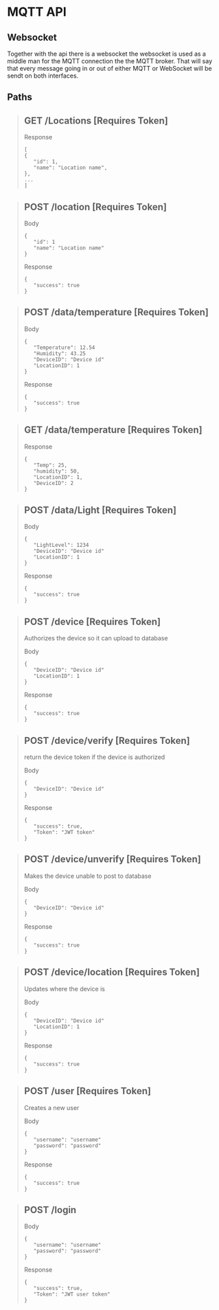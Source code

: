# MQTT API

## Websocket
Together with the api there is a websocket the websocket is used as a middle man for the MQTT connection the the MQTT broker. That will say that every message going in or out of either MQTT or WebSocket will be sendt on both interfaces.


## Paths

> ## GET /Locations [Requires Token]
>Response
> ```
> [
>{
>    "id": 1,
>    "name": "Location name",
> },
> ...
> ]
> ```


> ## POST /location [Requires Token]
> Body
>```
>{
>    "id": 1
>    "name": "Location name"
>}
>```
>Response
> ```
>{
>    "success": true
> }
> ```


> ## POST /data/temperature [Requires Token]
> Body
>```
>{
>    "Temperature": 12.54
>    "Humidity": 43.25
>    "DeviceID": "Device id"
>    "LocationID": 1
>}
>```
>Response
> ```
>{
>    "success": true
> }
> ```


> ## GET /data/temperature [Requires Token]
>Response
> ```
>{
>    "Temp": 25,
>    "humidity": 50,
>    "LocationID": 1,
>    "DeviceID": 2
> }
> ```

> ## POST /data/Light [Requires Token]
> Body
>```
>{
>    "LightLevel": 1234
>    "DeviceID": "Device id"
>    "LocationID": 1
>}
>```
>Response
> ```
>{
>    "success": true
> }
> ```

> ## POST /device [Requires Token]
> Authorizes the device so it can upload to database
> 
> Body
>```
>{
>    "DeviceID": "Device id"
>    "LocationID": 1
>}
>```
>Response
> ```
>{
>    "success": true
> }
> ```


> ## POST /device/verify [Requires Token]
> return the device token if the device is authorized
> 
> Body
>```
>{
>    "DeviceID": "Device id"
>}
>```
>Response
> ```
>{
>    "success": true,
>    "Token": "JWT token"
> }
> ```


> ## POST /device/unverify [Requires Token]
> Makes the device unable to post to database
> 
> Body
>```
>{
>    "DeviceID": "Device id"
>}
>```
>Response
> ```
>{
>    "success": true
> }
> ```

> ## POST /device/location [Requires Token]
> Updates where the device is
> 
> Body
>```
>{
>    "DeviceID": "Device id"
>    "LocationID": 1
>}
>```
>Response
> ```
>{
>    "success": true
> }
> ```

> ## POST /user [Requires Token]
> Creates a new user
> 
> Body
>```
>{
>    "username": "username"
>    "password": "password"
>}
>```
>Response
> ```
>{
>    "success": true
> }
> ```

> ## POST /login
> 
> Body
>```
>{
>    "username": "username"
>    "password": "password"
>}
>```
>Response
> ```
>{
>    "success": true,
>    "Token": "JWT user token"
> }
> ```
